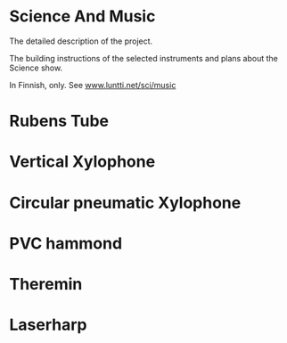 # Science And Music 
The detailed description of the project. 


The building instructions of the selected instruments and plans about the Science show.

In Finnish, only.
See www.luntti.net/sci/music


# Rubens Tube

# Vertical Xylophone

# Circular pneumatic Xylophone

# PVC hammond

# Theremin

# Laserharp

# 
